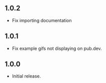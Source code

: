 ## 1.0.2

* Fix importing documentation

## 1.0.1

* Fix example gifs not displaying on pub.dev.

## 1.0.0

* Initial release.
